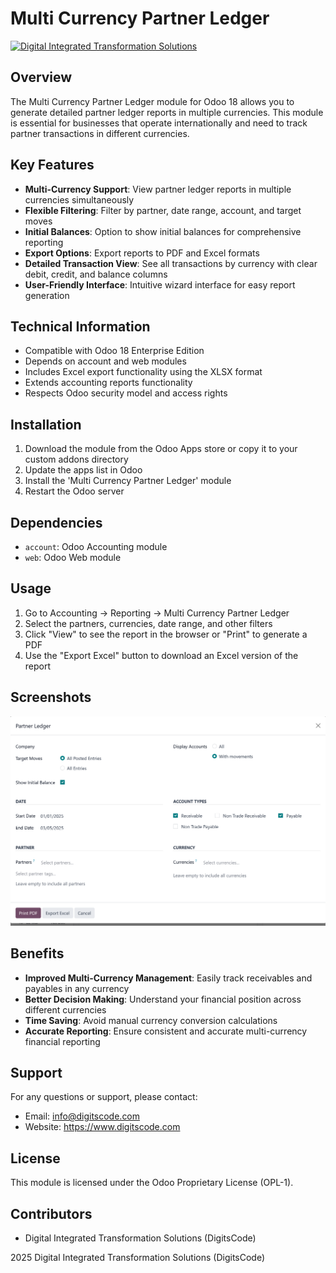 # Multi Currency Partner Ledger

[![Digital Integrated Transformation Solutions](https://www.digitscode.com/logo.png)](https://www.digitscode.com)

## Overview
The Multi Currency Partner Ledger module for Odoo 18 allows you to generate detailed partner ledger reports in multiple currencies. This module is essential for businesses that operate internationally and need to track partner transactions in different currencies.

## Key Features
- **Multi-Currency Support**: View partner ledger reports in multiple currencies simultaneously
- **Flexible Filtering**: Filter by partner, date range, account, and target moves
- **Initial Balances**: Option to show initial balances for comprehensive reporting
- **Export Options**: Export reports to PDF and Excel formats
- **Detailed Transaction View**: See all transactions by currency with clear debit, credit, and balance columns
- **User-Friendly Interface**: Intuitive wizard interface for easy report generation

## Technical Information
- Compatible with Odoo 18 Enterprise Edition
- Depends on account and web modules
- Includes Excel export functionality using the XLSX format
- Extends accounting reports functionality
- Respects Odoo security model and access rights

## Installation
1. Download the module from the Odoo Apps store or copy it to your custom addons directory
2. Update the apps list in Odoo
3. Install the 'Multi Currency Partner Ledger' module
4. Restart the Odoo server

## Dependencies
- `account`: Odoo Accounting module
- `web`: Odoo Web module

## Usage
1. Go to Accounting → Reporting → Multi Currency Partner Ledger
2. Select the partners, currencies, date range, and other filters
3. Click "View" to see the report in the browser or "Print" to generate a PDF
4. Use the "Export Excel" button to download an Excel version of the report

## Screenshots
![Multi Currency Partner Ledger](static/description/screenshot.png)

## Benefits
- **Improved Multi-Currency Management**: Easily track receivables and payables in any currency
- **Better Decision Making**: Understand your financial position across different currencies
- **Time Saving**: Avoid manual currency conversion calculations
- **Accurate Reporting**: Ensure consistent and accurate multi-currency financial reporting

## Support
For any questions or support, please contact:
- Email: info@digitscode.com
- Website: https://www.digitscode.com

## License
This module is licensed under the Odoo Proprietary License (OPL-1).

## Contributors
- Digital Integrated Transformation Solutions (DigitsCode)

 2025 Digital Integrated Transformation Solutions (DigitsCode)
